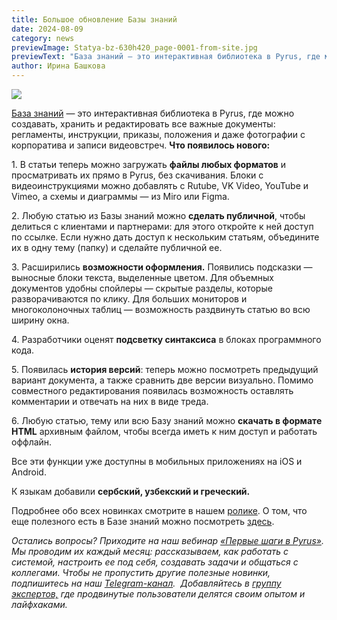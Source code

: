 ```yaml
---
title: Большое обновление Базы знаний
date: 2024-08-09
category: news
previewImage: Statya-bz-630h420_page-0001-from-site.jpg
previewText: "База знаний — это интерактивная библиотека в Pyrus, где можно создавать, хранить и редактировать все важные документы: регламенты, инструкции, приказы, положения и даже фотографии с корпоратива и записи видеовстреч. Что появилось нового"
author: Ирина Башкова
---
```

![](Statya-1200h630_page-0001.webp)

[База знаний](https://pyrus.com/ru/knowledge-base) — это интерактивная библиотека в Pyrus, где можно создавать, хранить и редактировать все важные документы: регламенты, инструкции, приказы, положения и даже фотографии с корпоратива и записи видеовстреч. **Что появилось нового:** 

1\. В статьи теперь можно загружать **файлы любых форматов** и просматривать их прямо в Pyrus, без скачивания. Блоки с видеоинструкциями можно добавлять с Rutube, VK Video, YouTube и Vimeo, а схемы и диаграммы — из Miro или Figma.

2\. Любую статью из Базы знаний можно **сделать публичной**, чтобы делиться с клиентами и партнерами: для этого откройте к ней доступ по ссылке. Если нужно дать доступ к нескольким статьям, объедините их в одну тему (папку) и сделайте публичной ее.

3\. Расширились **возможности оформления.** Появились подсказки — выносные блоки текста, выделенные цветом. Для объемных документов удобны спойлеры — скрытые разделы, которые разворачиваются по клику. Для больших мониторов и многоколоночных таблиц — возможность раздвинуть статью во всю ширину окна.

4\. Разработчики оценят **подсветку синтаксиса** в блоках программного кода.

5\. Появилась **история версий**: теперь можно посмотреть предыдущий вариант документа, а также сравнить две версии визуально. Помимо совместного редактирования появилась возможность оставлять комментарии и отвечать на них в виде треда.

6\. Любую статью, тему или всю Базу знаний можно **скачать в формате HTML** архивным файлом, чтобы всегда иметь к ним доступ и работать оффлайн.

Все эти функции уже доступны в мобильных приложениях на iOS и Android.

К языкам добавили **сербский, узбекский и греческий.**

Подробнее обо всех новинках смотрите в нашем [ролике](https://www.youtube.com/watch?v=Lzcw0g1hlTI). О том, что еще полезного есть в Базе знаний можно посмотреть [здесь](https://youtu.be/4QmLbVSWtT8).

_Остались вопросы? Приходите на наш вебинар [«Первые шаги в Pyrus»](https://pyrus.com/form/1302193?f32=Email). Мы проводим их каждый месяц: рассказываем, как работать с системой, настроить ее под себя, создавать задачи и общаться с коллегами. Чтобы не пропустить другие полезные новинки, подпишитесь на наш [Telegram-канал](https://t.me/pyruscom).  Добавляйтесь в [группу экспертов,](https://t.me/pyrusexpert) где продвинутые пользователи делятся своим опытом и лайфхаками._